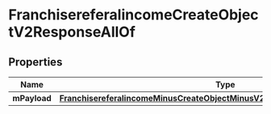 
# FranchisereferalincomeCreateObjectV2ResponseAllOf

## Properties
Name | Type | Description | Notes
------------ | ------------- | ------------- | -------------
**mPayload** | [**FranchisereferalincomeMinusCreateObjectMinusV2MinusResponseMinusMPayload**](FranchisereferalincomeMinusCreateObjectMinusV2MinusResponseMinusMPayload.md) |  | 



